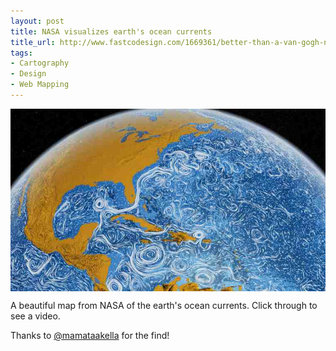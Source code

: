 ```yaml
--- 
layout: post
title: NASA visualizes earth's ocean currents
title_url: http://www.fastcodesign.com/1669361/better-than-a-van-gogh-nasa-visualizes-all-the-worlds-ocean-currents
tags: 
- Cartography
- Design
- Web Mapping
---
```


[<img style="display: block; margin-left: auto; margin-right: auto;" title="nasa-ocean-currents.png" src="/img/nasa-ocean-currents.jpeg" alt="NASA Ocean Currents">](http://www.fastcodesign.com/1669361/better-than-a-van-gogh-nasa-visualizes-all-the-worlds-ocean-currents)

A beautiful map from NASA of the earth's ocean currents. Click through to see a video.

Thanks to [@mamataakella](http://twitter.com/mamataakella) for the find!